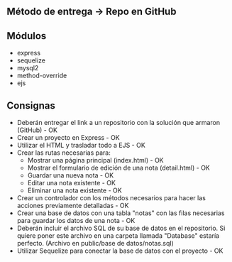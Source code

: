 ## Método de entrega → Repo en GitHub

## Módulos

- express
- sequelize
- mysql2
- method-override
- ejs

## Consignas

- Deberán entregar el link a un repositorio con la solución que armaron (GitHub) - OK
- Crear un proyecto en Express - OK
- Utilizar el HTML y trasladar todo a EJS - OK
- Crear las rutas necesarias para:
    - Mostrar una página principal (index.html) - OK
    - Mostrar el formulario de edición de una nota (detail.html) - OK
    - Guardar una nueva nota - OK
    - Editar una nota existente - OK
    - Eliminar una nota existente - OK
- Crear un controlador con los métodos necesarios para hacer las acciones previamente detalladas - OK
- Crear una base de datos con una tabla "notas" con las filas necesarias para guardar los datos de una nota - OK
- Deberán incluir el archivo SQL de su base de datos en el repositorio. Si quiere poner este archivo en una carpeta llamada "Database" estaría perfecto. (Archivo en public/base de datos/notas.sql)
- Utilizar Sequelize para conectar la base de datos con el proyecto - OK